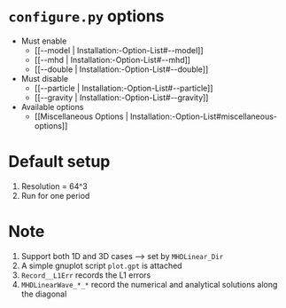 # `configure.py` options
- Must enable
   - [[--model | Installation:-Option-List#--model]]
   - [[--mhd | Installation:-Option-List#--mhd]]
   - [[--double | Installation:-Option-List#--double]]
- Must disable
   - [[--particle | Installation:-Option-List#--particle]]
   - [[--gravity | Installation:-Option-List#--gravity]]
- Available options
   - [[Miscellaneous Options | Installation:-Option-List#miscellaneous-options]]


# Default setup
1. Resolution = 64^3
2. Run for one period


# Note
1. Support both 1D and 3D cases --> set by `MHDLinear_Dir`
2. A simple gnuplot script `plot.gpt` is attached
3. `Record__L1Err` records the L1 errors
4. `MHDLinearWave_*_*` record the numerical and analytical solutions along the diagonal
